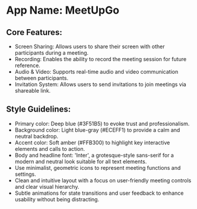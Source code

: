 # **App Name**: MeetUpGo

## Core Features:

- Screen Sharing: Allows users to share their screen with other participants during a meeting.
- Recording: Enables the ability to record the meeting session for future reference.
- Audio & Video: Supports real-time audio and video communication between participants.
- Invitation System: Allows users to send invitations to join meetings via shareable link.

## Style Guidelines:

- Primary color: Deep blue (#3F51B5) to evoke trust and professionalism.
- Background color: Light blue-gray (#ECEFF1) to provide a calm and neutral backdrop.
- Accent color: Soft amber (#FFB300) to highlight key interactive elements and calls to action.
- Body and headline font: 'Inter', a grotesque-style sans-serif for a modern and neutral look suitable for all text elements.
- Use minimalist, geometric icons to represent meeting functions and settings.
- Clean and intuitive layout with a focus on user-friendly meeting controls and clear visual hierarchy.
- Subtle animations for state transitions and user feedback to enhance usability without being distracting.